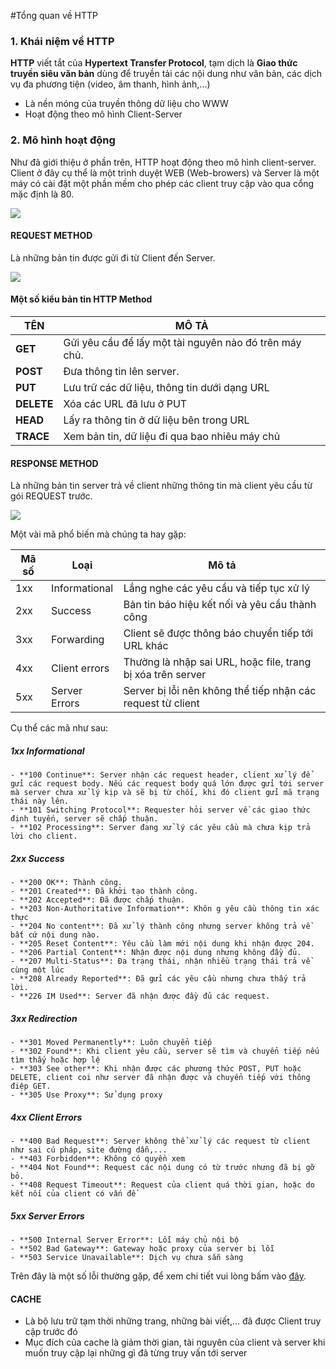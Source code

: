 #Tổng quan về HTTP

### 1. Khái niệm về HTTP

**HTTP** viết tắt của **Hypertext Transfer Protocol**, tạm dịch là **Giao thức truyền siêu văn bản** dùng để truyền tải các nội dung như văn bản, các dịch vụ đa phương tiện (video, âm thanh, hình ảnh,...)
- Là nền móng của truyền thông dữ liệu cho WWW
- Hoạt động theo mô hình Client-Server

### 2. Mô hình hoạt động

Như đã giới thiệu ở phần trên, HTTP hoạt động theo mô hình client-server. Client ở đây cụ thể là một trình duyệt WEB (Web-browers) và Server là một máy có cài đặt một phần mềm cho phép các client truy cập vào qua cổng mặc định là 80.

<img src="http://www.bloggedbychris.com/wp-content/uploads/2013/10/image004.png" />

#### REQUEST METHOD

Là những bản tin được gửi đi từ Client đến Server.

<img src="http://img.prntscr.com/img?url=http://i.imgur.com/UEypQ2Z.png" >


#### Một số kiểu bản tin HTTP Method
| TÊN | MÔ TẢ |
|---|---|
|**GET**| Gửi yêu cầu để lấy một tài nguyên nào đó trên máy chủ.|
|**POST**| Đưa thông tin lên server.|
|**PUT**| Lưu trữ các dữ liệu, thông tin dưới dạng URL |
|**DELETE**| Xóa các URL đã lưu ở PUT |
| **HEAD**| Lấy ra thông tin ở dữ liệu bên trong URL |
| **TRACE**| Xem bản tin, dữ liệu đi qua bao nhiêu máy chủ |

#### RESPONSE METHOD

Là những bản tin server trả về client những thông tin mà client yêu cầu từ gói REQUEST trước.

<img src="http://img.prntscr.com/img?url=http://i.imgur.com/vgEG4Qz.png" />

Một vài mã phổ biến mà chúng ta hay gặp:

|Mã số| Loại | Mô tả|
|---|---|---|
|1xx| Informational| Lắng nghe các yêu cầu và tiếp tục xử lý|
|2xx| Success | Bản tin báo hiệu kết nối và yêu cầu thành công|
|3xx| Forwarding | Client sẽ được thông báo chuyển tiếp tới URL khác |
|4xx| Client errors| Thường là nhập sai URL, hoặc file, trang bị xóa trên server|
|5xx|Server Errors | Server bị lỗi nên không thể tiếp nhận các request từ client|

Cụ thể các mã như sau:

##### 1xx Informational

```
- **100 Continue**: Server nhận các request header, client xử lý để gửi các request body. Nếu các request body quá lớn được gửi tới server mà server chưa xử lý kịp và sẽ bị từ chối, khi đó client gửi mã trạng thái này lên.
- **101 Switching Protocol**: Requester hỏi server về các giao thức định tuyến, server sẽ chấp thuận.
- **102 Processing**: Server đang xử lý các yêu cầu mà chưa kịp trả lời cho client.

```

##### 2xx Success

```
- **200 OK**: Thành công.
- **201 Created**: Đã khởi tạo thành công.
- **202 Accepted**: Đã được chấp thuận.
- **203 Non-Authoritative Information**: Khôn g yêu cầu thông tin xác thực
- **204 No content**: Đã xử lý thành công nhưng server không trả về bất cứ nội dung nào.
- **205 Reset Content**: Yêu cầu làm mới nội dung khi nhận được 204.
- **206 Partial Content**: Nhận được nội dung nhưng không đầy đủ.
- **207 Multi-Status**: Đa trạng thái, nhận nhiều trạng thái trả về cùng một lúc
- **208 Already Reported**: Đã gửi các yêu cầu nhưng chưa thấy trả lời.
- **226 IM Used**: Server đã nhận được đầy đủ các request.
```

##### 3xx Redirection

```
- **301 Moved Permanently**: Luôn chuyển tiếp
- **302 Found**: Khi client yêu cầu, server sẽ tìm và chuyển tiếp nếu tìm thấy hoặc hợp lệ
- **303 See other**: Khi nhận được các phương thức POST, PUT hoặc DELETE, client coi như server đã nhận được và chuyển tiếp với thông điệp GET.
- **305 Use Proxy**: Sử dụng proxy 
```

##### 4xx Client Errors

```
- **400 Bad Request**: Server không thể xử lý các request từ client như sai cú pháp, site đường dẫn,...
- **403 Forbidden**: Không có quyền xem
- **404 Not Found**: Request các nội dung có từ trước nhưng đã bị gỡ bỏ.
- **408 Request Timeout**: Request của client quá thời gian, hoặc do kết nối của client có vấn đề
```

##### 5xx Server Errors

```
- **500 Internal Server Error**: Lỗi máy chủ nội bộ
- **502 Bad Gateway**: Gateway hoặc proxy của server bị lỗi
- **503 Service Unavailable**: Dịch vụ chưa sẵn sàng
```

Trên đây là một số lỗi thường gặp, để xem chi tiết vui lòng bấm vào <a href="https://en.wikipedia.org/wiki/List_of_HTTP_status_codes" >đây</a>.

#### CACHE

- Là bộ lưu trữ tạm thời những trang, những bài viết,... đã được Client truy cập trước đó
- Mục đích của cache là giảm thời gian, tài nguyên của client và server khi muốn truy cập lại những gì đã từng truy vấn tới server




